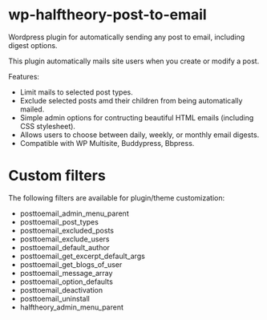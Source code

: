 # wp-halftheory-post-to-email
Wordpress plugin for automatically sending any post to email, including digest options.

This plugin automatically mails site users when you create or modify a post.

Features:
- Limit mails to selected post types.
- Exclude selected posts amd their children from being automatically mailed.
- Simple admin options for contructing beautiful HTML emails (including CSS stylesheet).
- Allows users to choose between daily, weekly, or monthly email digests.
- Compatible with WP Multisite, Buddypress, Bbpress.

# Custom filters

The following filters are available for plugin/theme customization:
- posttoemail_admin_menu_parent
- posttoemail_post_types
- posttoemail_excluded_posts
- posttoemail_exclude_users
- posttoemail_default_author
- posttoemail_get_excerpt_default_args
- posttoemail_get_blogs_of_user
- posttoemail_message_array
- posttoemail_option_defaults
- posttoemail_deactivation
- posttoemail_uninstall
- halftheory_admin_menu_parent
